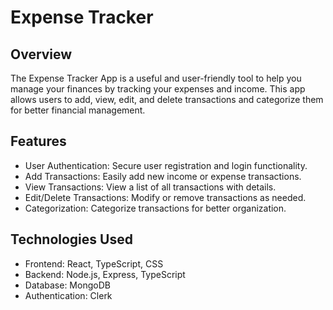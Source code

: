 # Expense Tracker

## Overview
The Expense Tracker App is a useful and user-friendly tool to help you manage your finances by tracking your expenses and income. This app allows users to add, view, edit, and delete transactions and categorize them for better financial management.

## Features
- User Authentication: Secure user registration and login functionality.
- Add Transactions: Easily add new income or expense transactions.
- View Transactions: View a list of all transactions with details.
- Edit/Delete Transactions: Modify or remove transactions as needed.
- Categorization: Categorize transactions for better organization.

## Technologies Used
- Frontend: React, TypeScript, CSS
- Backend: Node.js, Express, TypeScript
- Database: MongoDB
- Authentication: Clerk
